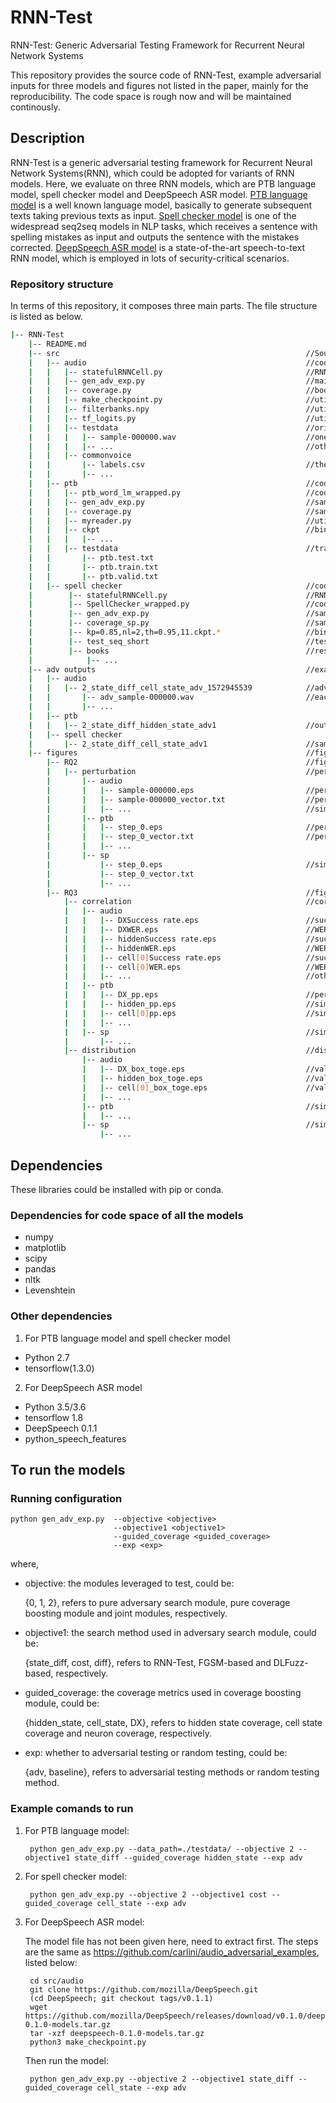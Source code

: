 # RNN-Test
RNN-Test: Generic Adversarial Testing Framework for Recurrent Neural Network Systems

This repository provides the source code of RNN-Test, example adversarial inputs for three models and figures not listed in the paper, mainly for the reproducibility. The code space is rough now and will be maintained continously.

## Description
RNN-Test is a generic adversarial testing framework for Recurrent Neural Network Systems(RNN), which could be adopted for variants of RNN models. Here, we evaluate on three RNN models, which are PTB language model, spell checker model and DeepSpeech ASR model. [PTB language model](https://github.com/nelken/tf) is a well known language model, basically to generate subsequent texts taking previous texts as input. [Spell checker model](https://github.com/Currie32/Spell-Checker/) is one of the widespread seq2seq models in NLP tasks, which receives a sentence with spelling mistakes as input and outputs the sentence with the mistakes corrected. [DeepSpeech ASR model](https://github.com/mozilla/DeepSpeech/) is a state-of-the-art speech-to-text RNN model, which is employed in lots of security-critical scenarios.

### Repository structure
In terms of this repository, it composes three main parts. The file structure is listed as below.

```bash
|-- RNN-Test
    |-- README.md 
    |-- src                                                       //Source code, including the model to test
    |   |-- audio                                                 //code for testing DeepSpeech ASR model
    |   |   |-- statefulRNNCell.py                                //RNN wrapper, to retrieve states
    |   |   |-- gen_adv_exp.py                                    //main procedure to generate adversarial inputs, able to output experiment data to .csv file
    |   |   |-- coverage.py                                       //boosting and computing the coverage metrics
    |   |   |-- make_checkpoint.py                                //utilities for the model
    |   |   |-- filterbanks.npy                                   //utilities for the model
    |   |   |-- tf_logits.py                                      //utilities for the model
    |   |   |-- testdata                                          //original test inputs, of .wav format
    |   |   |   |-- sample-000000.wav                             //one of the inputs
    |   |   |   |-- ...                                           //other inputs
    |   |   |-- commonvoice
    |   |       |-- labels.csv                                    //the predicted label 
    |   |       |-- ...
    |   |-- ptb                                                   //code for testing PTB language model
    |   |   |-- ptb_word_lm_wrapped.py                            //code of PTB language model, wrapped with RNN wrapper
    |   |   |-- gen_adv_exp.py                                    //same function as that of audio
    |   |   |-- coverage.py                                       //same function as that of audio
    |   |   |-- myreader.py                                       //utility to read data for the model
    |   |   |-- ckpt                                              //binary model to test
    |   |   |   |-- ... 
    |   |   |-- testdata                                          //training, valid, test data for the model
    |   |       |-- ptb.test.txt
    |   |       |-- ptb.train.txt
    |   |       |-- ptb.valid.txt
    |   |-- spell checker                                         //code for testing spell checker model
    |        |-- statefulRNNCell.py                               //RNN wrapper, to retrieve states
    |        |-- SpellChecker_wrapped.py                          //code of spell checker model, wrapped with RNN wrapper
    |        |-- gen_adv_exp.py                                   //same as above
    |        |-- coverage_sp.py                                   //same as above
    |        |-- kp=0.85,nl=2,th=0.95,11.ckpt.*                   //binary model to test
    |        |-- test_seq_short                                   //test inputs, with labels
    |        |-- books                                            //resources for training the model
    |            |-- ...
    |-- adv outputs                                               //example experimental outputs, including adversarial inputs 
    |   |-- audio
    |   |   |-- 2_state_diff_cell_state_adv_1572945539            //adversarial inputs of RNN-Test w. CS_C
    |   |       |-- adv_sample-000000.wav                         //each adversarial input
    |   |       |-- ...
    |   |-- ptb
    |   |   |-- 2_state_diff_hidden_state_adv1                    //output of its gen_adv_exp.py, including the adversarial inputs obtained
    |   |-- spell checker
    |       |-- 2_state_diff_cell_state_adv1                      //same as above
    |-- figures                                                   //figures not listed in the paper
        |-- RQ2                                                   //figures for RQ2 in the paper
        |   |-- perturbation                                      //perturbation vectors and the figures
        |       |-- audio                                         
        |       |   |-- sample-000000.eps                         //perturbation figure of sample-000000 input
        |       |   |-- sample-000000_vector.txt                  //perturbation vector of sample-000000 input before TSNE transformation
        |       |   |-- ...                                       //similar figures and vectors of other inputs
        |       |-- ptb                                           
        |       |   |-- step_0.eps                                //perturbation figure of input of step 0
        |       |   |-- step_0_vector.txt                         //perturbation vector of input of step 0 before TSNE transformation
        |       |   |-- ... 
        |       |-- sp                                            
        |           |-- step_0.eps                                //similar as above
        |           |-- step_0_vector.txt                         
        |           |-- ...
        |-- RQ3                                                   //figures for RQ3 in the paper
            |-- correlation                                       //correlation between model performance metrics and coverage value
            |   |-- audio                                         
            |   |   |-- DXSuccess rate.eps                        //success rate w.r.t value of neuron coverage
            |   |   |-- DXWER.eps                                 //WER w.r.t value of neuron coverage
            |   |   |-- hiddenSuccess rate.eps                    //success rate w.r.t value of hidden state coverage
            |   |   |-- hiddenWER.eps                             //WER w.r.t value of hidden state coverage
            |   |   |-- cell[0]Success rate.eps                   //success rate w.r.t value of cell state coverage on section 1
            |   |   |-- cell[0]WER.eps                            //WER w.r.t value of cell state coverage on section 1
            |   |   |-- ...                                       //other performance metrcs w.r.t cell state coverage on other sections
            |   |-- ptb                                           
            |   |   |-- DX_pp.eps                                 //perplexity w.r.t value of neuron coverage
            |   |   |-- hidden_pp.eps                             //similar as above
            |   |   |-- cell[0]pp.eps                             //similar as above
            |   |   |-- ...
            |   |-- sp                                            //similar as above
            |       |-- ...                                       
            |-- distribution                                      //distribution of value ranges of coverage metrics
                |-- audio                                         
                |   |-- DX_box_toge.eps                           //value range of neuron coverage
                |   |-- hidden_box_toge.eps                       //value range of hidden state coverage
                |   |-- cell[0]_box_toge.eps                      //value range of cell state coverage on section 1
                |   |-- ...                                       
                |-- ptb                                           //similar as above
                |   |-- ...
                |-- sp                                            //similar as above
                    |-- ...
```

## Dependencies
These libraries could be installed with pip or conda.
### Dependencies for code space of all the models
+ numpy
+ matplotlib
+ scipy
+ pandas
+ nltk
+ Levenshtein

### Other dependencies
1. For PTB language model and spell checker model
+ Python 2.7
+ tensorflow(1.3.0)

2. For DeepSpeech ASR model
+ Python 3.5/3.6
+ tensorflow 1.8
+ DeepSpeech 0.1.1
+ python_speech_features

## To run the models
### Running configuration
    python gen_adv_exp.py  --objective <objective>
                           --objective1 <objective1>
                           --guided_coverage <guided_coverage>
                           --exp <exp>

where,
+ objective: the modules leveraged to test, could be: 

    {0, 1, 2}, refers to pure adversary search module, pure coverage boosting module and joint modules, respectively.

+ objective1: the search method used in adversary search module, could be:

    {state_diff, cost, diff}, refers to RNN-Test, FGSM-based and DLFuzz-based, respectively.

+ guided_coverage: the coverage metrics used in coverage boosting module, could be:
    
     {hidden_state, cell_state, DX}, refers to hidden state coverage, cell state coverage and neuron coverage, respectively.

+ exp: whether to adversarial testing or random testing, could be:

    {adv, baseline}, refers to adversarial testing methods or random testing method.

### Example comands to run
1. For PTB language model:

        python gen_adv_exp.py --data_path=./testdata/ --objective 2 --objective1 state_diff --guided_coverage hidden_state --exp adv

2. For spell checker model:

        python gen_adv_exp.py --objective 2 --objective1 cost --guided_coverage cell_state --exp adv

3. For DeepSpeech ASR model:

    The model file has not been given here, need to extract first. The steps are the same as https://github.com/carlini/audio_adversarial_examples, listed below:

        cd src/audio
        git clone https://github.com/mozilla/DeepSpeech.git
        (cd DeepSpeech; git checkout tags/v0.1.1)
        wget https://github.com/mozilla/DeepSpeech/releases/download/v0.1.0/deepspeech-0.1.0-models.tar.gz
        tar -xzf deepspeech-0.1.0-models.tar.gz
        python3 make_checkpoint.py

    Then run the model:

        python gen_adv_exp.py --objective 2 --objective1 state_diff --guided_coverage cell_state --exp adv
